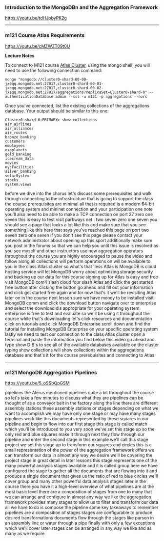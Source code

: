 ### Introduction to the MongoDBn and the Aggregation Framework

https://youtu.be/tdHJpbyPK2g

---

### m121 Course Atlas Requirements

https://youtu.be/cMZWZT09t0U


**Lecture Notes**

To connect to M121 course [Atlas Cluster](https://www.mongodb.com/cloud/atlas), using the mongo shell, 
you will need to use the following connection command:

    mongo "mongodb://cluster0-shard-00-00-jxeqq.mongodb.net:27017,cluster0-shard-00-01-jxeqq.mongodb.net:27017,cluster0-shard-00-02-jxeqq.mongodb.net:27017/aggregations?replicaSet=Cluster0-shard-0" --authenticationDatabase admin --ssl -u m121 -p aggregations --norc

Once you've connected, list the existing collections of the aggregations database. Your output should be similar to this one:

```
Cluster0-shard-0:PRIMARY> show collections
air_airlines
air_alliances
air_routes
bronze_banking
customers
employees
exoplanets
gold_banking
icecream_data
movies
nycFacilities
silver_banking
solarSystem
stocks
system.views
```

before we dive into the chorus let's
discuss some prerequisites and walk
through connecting to the infrastructure
that is going to support the class the
course prerequisites are minimal all
that is required is a modern 64-bit
operating system and mininet connection
and your participation one note
you'll also need to be able to make a
TCP connection on port 27 zero one seven
this is easy to test visit parkways net
: two seven zero one seven you should
see a page that looks a lot like this
and make sure that you see something
like this here that says you've reached
this page on port two seven zero one
seven if you don't see this page please
contact your network administrator about
opening up this sport additionally make
sure you post in the forums so that we
can help you until this issue is
resolved as you see myself and other
instructors use new aggregation
operators throughout the course you are
highly encouraged to pause the video and
follow along all collections will
perform operations on will be available
to you in the class Atlas cluster so
what's that 'less Atlas is MongoDB is
cloud hosting service will let MongoDB
worry about optimizing storage security
and backing up our data for this course
signing up for Atlas is easy and free
visit MongoDB com4 slash cloud four
slash Atlas and click the get started
free button after clicking the button go
ahead and fill out your information and
click get started free again and for now
that's it
we'll be revisiting Atlas later on in
the course next lesson sure we have
money to be installed visit MongoDB comm
and click the download button navigate
over to enterprise and select the
download dis appropriate for your
operating system enterprise is free to
test and evaluate so we'll be using it
throughout the course while that's
downloading
let's click resources and documentation
click on tutorials and click MongoDB
Enterprise scroll down and find the
tutorial for installing MongoDB
Enterprise on your specific operating
system lastly
we need to test our connection to the
class Atlas cluster open a terminal and
paste the information you find below
this video go ahead and type show D B's
to see all of the available databases
available on the cluster
typing show collections will show
collections within the aggregations
database and that's it for the course
prerequisites and connecting to Atlas


---

### m121 MongoDB Aggregation Pipelines

https://youtu.be/5_oSSbQpGSM


pipelines the Alerus mentioned pipelines
quite a bit throughout the course so
let's take a few minutes to discuss what
they are pipelines can be thought of as
a conveyor belt in the factory along the
line there are different assembly
stations these assembly stations or
stages depending on what we want to
accomplish we may have only one stage or
may have many stages pipelines work like
this
documents represented by these squares
in our pipeline and begin to flow into
our first stage this stage is called
match which you'll be introduced to you
very soon we've set this stage up so the
only red and blue squares make it
through next they flow through our
pipeline and enter the second stage in
this example we'll call this stage
project we set this stage up to
transform our squares and circles this
is a small representation of the power
of the aggregation framework offers we
can transform our data in almost any way
we desire we'll be covering the project
stage in great detail in later lessons
this stage represents one of the many
powerful analysis stages available and
it is called group here we have
configured the stage to gather all the
documents that are flowing into it and
produce a single document that gives us
the ratio of red to blue circles we'll
cover group and many other powerful data
analysis stages later in the course
there you have it a high-level overview
of what pipelines are at the most basic
level there are a composition of stages
from one to many that we can arrange and
configure in almost any way we like the
aggregation framework provides many
stages to allow us to filter and
transform our data all we have to do is
compose the pipeline some key takeaways
to remember pipelines are a composition
of stages stages are configurable to
produce desired transformations
documents flow through the stages like
parson in an assembly line or water
through a pipe finally with only a few
exceptions which we'll cover later
stages can be arranged in any way we
like and as many as we require